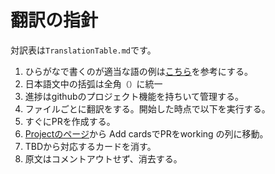 # 翻訳の指針

対訳表は`TranslationTable.md`です。

1. ひらがなで書くのが適当な語の例は[こちら](http://www.yamanouchi-yri.com/yrihp/techwrt-2-4s/t-2-4s03fb.html)を参考にする。
2. 日本語文中の括弧は全角`（）`に統一
3. 進捗はgithubのプロジェクト機能を持ちいて管理する。
4. ファイルごとに翻訳をする。開始した時点で以下を実行する。
 1. すぐにPRを作成する。
 2. [Projectのページ](https://github.com/hshindo/julia-doc-ja/projects)から Add cardsでPRをworking の列に移動。
 3. TBDから対応するカードを消す。
5. 原文はコメントアウトせず、消去する。

